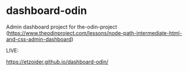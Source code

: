 # dashboard-odin
Admin dashboard project for the-odin-project (https://www.theodinproject.com/lessons/node-path-intermediate-html-and-css-admin-dashboard)


LIVE:

https://etzoider.github.io/dashboard-odin/
